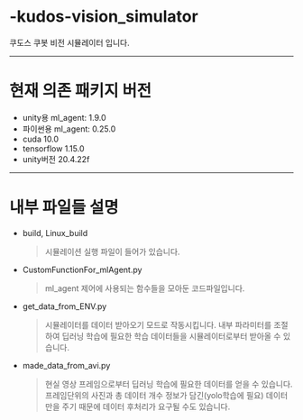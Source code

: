 # -kudos-vision_simulator

쿠도스 쿠봇 비전 시뮬레이터 입니다.

---
# 현재 의존 패키지 버전

- unity용 ml_agent: 1.9.0
- 파이썬용 ml_agent: 0.25.0
- cuda 10.0
- tensorflow 1.15.0
- unity버전 20.4.22f

---

# 내부 파일들 설명
- build, Linux_build
  >시뮬레이션 실행 파일이 들어가 있습니다.

- CustomFunctionFor_mlAgent.py
  >ml_agent 제어에 사용되는 함수들을 모아둔 코드파일입니다.
  
- get_data_from_ENV.py
  >시뮬레이터를 데이터 받아오기 모드로 작동시킵니다.
  >내부 파라미터를 조절하여 딥러닝 학습에 필요한 학습 데이터들을 시뮬레이터로부터 받아올 수 있습니다.

- made_data_from_avi.py
  >현실 영상 프레임으로부터 딥러닝 학습에 필요한 데이터를 얻을 수 있습니다.  
  >프레임단위의 사진과 총 데이터 개수 정보가 담긴(yolo학습에 필요) 데이터만을 주기 때문에 데이터 후처리가 요구될 수도 있습니다.  
